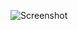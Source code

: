 ![Screenshot](willr4in/Summer_Practice/blob/main/photos/OriginalPhotos/Группа%20друзей%2C%20плавающих%20в%20озере%20или%20бассейне.png)
